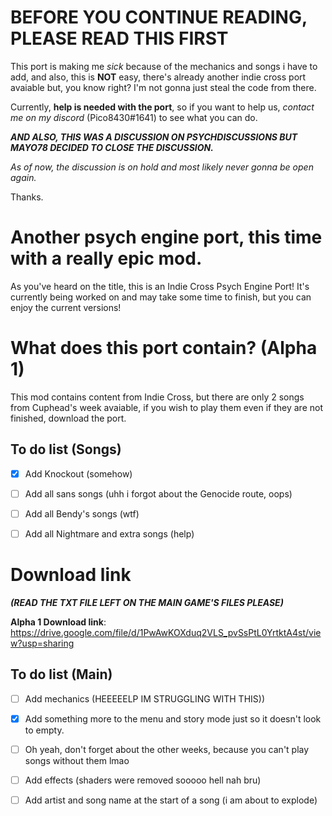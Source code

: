 # BEFORE YOU CONTINUE READING, PLEASE READ THIS FIRST

This port is making me _sick_ because of the mechanics and songs i have to add, and also, this is **NOT** easy, there's already another indie cross port avaiable but, you know right? I'm not gonna just steal the code from there.

Currently, **help is needed with the port**, so if you want to help us, _contact me on my discord_ (Pico8430#1641) to see what you can do.

**_AND ALSO, THIS WAS A DISCUSSION ON PSYCHDISCUSSIONS BUT MAYO78 DECIDED TO CLOSE THE DISCUSSION._**

_As of now, the discussion is on hold and most likely never gonna be open again._

Thanks.

# Another psych engine port, this time with a really epic mod.

As you've heard on the title, this is an Indie Cross Psych Engine Port! It's currently being worked on and may take some time to finish, but you can enjoy the current versions!

# What does this port contain? (Alpha 1)

This mod contains content from Indie Cross, but there are only 2 songs from Cuphead's week avaiable, if you wish to play them even if they are not finished, download the port.

## To do list (Songs)

- [x] Add Knockout (somehow)

- [ ] Add all sans songs (uhh i forgot about the Genocide route, oops)

- [ ] Add all Bendy's songs (wtf)

- [ ] Add all Nightmare and extra songs (help)

# Download link

**_(READ THE TXT FILE LEFT ON THE MAIN GAME'S FILES PLEASE)_**

**Alpha 1 Download link**: https://drive.google.com/file/d/1PwAwKOXduq2VLS_pvSsPtL0YrtktA4st/view?usp=sharing

## To do list (Main)

- [ ] Add mechanics (HEEEEELP IM STRUGGLING WITH THIS))

- [x] Add something more to the menu and story mode just so it doesn't look to empty.

- [ ] Oh yeah, don't forget about the other weeks, because you can't play songs without them lmao

- [ ] Add effects (shaders were removed sooooo hell nah bru)

- [ ] Add artist and song name at the start of a song (i am about to explode)
